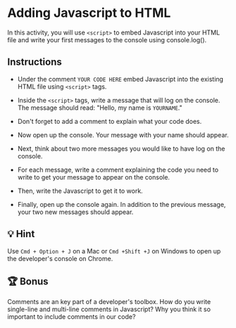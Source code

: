 # Adding Javascript to HTML 

In this activity, you will use `<script>` to embed Javascript into your HTML file and write your first messages to the console using console.log().

## Instructions

* Under the comment `YOUR CODE HERE` embed Javascript into the existing HTML file using  `<script>` tags.

* Inside the `<script>` tags, write a message that will log on the console. The message should read: "Hello, my name is `YOURNAME`." 

* Don't forget to add a comment to explain what your code does.  

* Now open up the console. Your message with your name should appear.

* Next, think about two more messages you would like to have log on the console.

* For each message, write a comment explaining the code you need to write to get your message to appear on the console.  

* Then, write the Javascript to get it to work.  

* Finally, open up the console again. In addition to the previous message, your two new messages should appear. 

## 💡 Hint

Use `Cmd + Option + J` on a Mac or `Cmd +Shift +J` on Windows to open up the developer's console on Chrome.

## 🏆 Bonus

Comments are an key part of a developer's toolbox. How do you write single-line and multi-line comments in Javascript? Why you think it so important to include comments in our code? 


